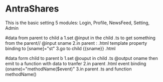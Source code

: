 # AntraShares
This is the basic setting 5 modules:  Login, Profile, NewsFeed, Setting, Admin

#data from parent to child a
1.set @input in the child .ts to get something from the parent// @input sname
2.in parent : .html template property binding to [sname]="st"
3.go to child {{sname}} .html

#data form child to parent b
1.set @ouput in child .ts @output oname then emit to a function with data to tranfer
2.in parent .html event binding (oname)="methodName($event)"
3.in parent .ts and function methodName()
